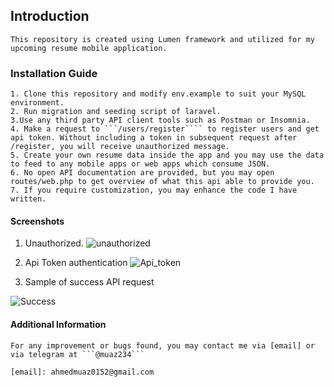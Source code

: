 ## Introduction
```
This repository is created using Lumen framework and utilized for my upcoming resume mobile application.
```

### Installation Guide
```
1. Clone this repository and modify env.example to suit your MySQL environment.
2. Run migration and seeding script of laravel.
3.Use any third party API client tools such as Postman or Insomnia.
4. Make a request to ```/users/register```` to register users and get api token. Without including a token in subsequent request after /register, you will receive unauthorized message.
5. Create your own resume data inside the app and you may use the data to feed to any mobile apps or web apps which consume JSON.
6. No open API documentation are provided, but you may open routes/web.php to get overview of what this api able to provide you.
7. If you require customization, you may enhance the code I have written.
```

#### Screenshots
1. Unauthorized.
![unauthorized]('/screenshots/unauthorized.png')

2. Api Token authentication
![Api_token]("/screenshots/api_token.png")

3. Sample of success API request

![Success]("/screenshots/candidates.png")

#### Additional Information
```
For any improvement or bugs found, you may contact me via [email] or via telegram at ```@muaz234```

[email]: ahmedmuaz0152@gmail.com
```